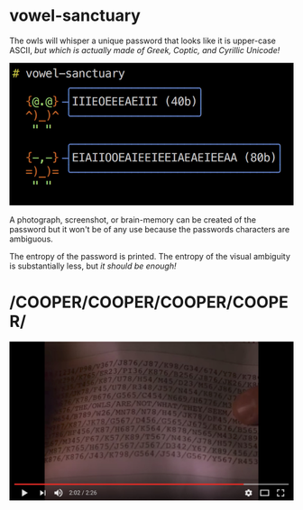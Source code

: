 # vowel-sanctuary

The owls will whisper a unique password that looks like it is upper-case ASCII,
_but which is actually made of Greek, Coptic, and Cyrillic Unicode!_

![OWLS](https://raw.githubusercontent.com/edwardspeyer/vowel-sanctuary/master/images/screenshot.png)

A photograph, screenshot, or brain-memory can be created of the password
but it won't be of any use because the passwords characters are ambiguous.

The entropy of the password is printed.
The entropy of the visual ambiguity is substantially less,
but _it should be enough!_

# /COOPER/COOPER/COOPER/COOPER/

[![THE OWLS ARE NOT WHAT THEY SEEM](https://raw.githubusercontent.com/edwardspeyer/vowel-sanctuary/master/images/youtube.jpg)](https://youtu.be/mbi7rq-TSk8?t=114)
